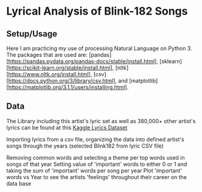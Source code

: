 # Lyrical Analysis of Blink-182 Songs

## Setup/Usage
Here I am practicing my use of processing Natural Language on Python 3. 
The packages that are used are: [pandas][https://pandas.pydata.org/pandas-docs/stable/install.html], [sklearn][https://scikit-learn.org/stable/install.html], [nltk][https://www.nltk.org/install.html], [csv][https://docs.python.org/3/library/csv.html], and [matplotlib][https://matplotlib.org/3.1.1/users/installing.html]. 

## Data
The Library including this artist's lyric set as well as 380,000+ other artist's lyrics can be found at this [Kaggle Lyrics Dataset](https://www.kaggle.com/gyani95/380000-lyrics-from-metrolyrics)


Importing lyrics from a csv file, organizing the data into defined artist's songs through the years (selected Blink182 from lyric CSV file)


Removing common words and selecting a theme per top words used in songs of that year 
Setting value of 'important' words to either 0 or 1 and taking the sum of 'important' words per song per year
Plot 'important' words vs Year to see the artists 'feelings' throughout their career on the data base
